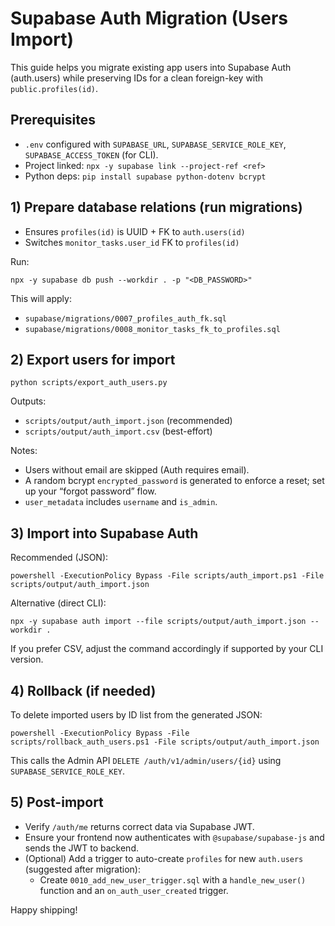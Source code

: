 # Supabase Auth Migration (Users Import)

This guide helps you migrate existing app users into Supabase Auth (auth.users) while preserving IDs for a clean foreign-key with `public.profiles(id)`.

## Prerequisites
- `.env` configured with `SUPABASE_URL`, `SUPABASE_SERVICE_ROLE_KEY`, `SUPABASE_ACCESS_TOKEN` (for CLI).
- Project linked: `npx -y supabase link --project-ref <ref>`
- Python deps: `pip install supabase python-dotenv bcrypt`

## 1) Prepare database relations (run migrations)
- Ensures `profiles(id)` is UUID + FK to `auth.users(id)`
- Switches `monitor_tasks.user_id` FK to `profiles(id)`

Run:

```
npx -y supabase db push --workdir . -p "<DB_PASSWORD>"
```

This will apply:
- `supabase/migrations/0007_profiles_auth_fk.sql`
- `supabase/migrations/0008_monitor_tasks_fk_to_profiles.sql`

## 2) Export users for import

```
python scripts/export_auth_users.py
```

Outputs:
- `scripts/output/auth_import.json` (recommended)
- `scripts/output/auth_import.csv` (best-effort)

Notes:
- Users without email are skipped (Auth requires email).
- A random bcrypt `encrypted_password` is generated to enforce a reset; set up your “forgot password” flow.
- `user_metadata` includes `username` and `is_admin`.

## 3) Import into Supabase Auth

Recommended (JSON):

```
powershell -ExecutionPolicy Bypass -File scripts/auth_import.ps1 -File scripts/output/auth_import.json
```

Alternative (direct CLI):

```
npx -y supabase auth import --file scripts/output/auth_import.json --workdir .
```

If you prefer CSV, adjust the command accordingly if supported by your CLI version.

## 4) Rollback (if needed)

To delete imported users by ID list from the generated JSON:

```
powershell -ExecutionPolicy Bypass -File scripts/rollback_auth_users.ps1 -File scripts/output/auth_import.json
```

This calls the Admin API `DELETE /auth/v1/admin/users/{id}` using `SUPABASE_SERVICE_ROLE_KEY`.

## 5) Post-import
- Verify `/auth/me` returns correct data via Supabase JWT.
- Ensure your frontend now authenticates with `@supabase/supabase-js` and sends the JWT to backend.
- (Optional) Add a trigger to auto-create `profiles` for new `auth.users` (suggested after migration):
  - Create `0010_add_new_user_trigger.sql` with a `handle_new_user()` function and an `on_auth_user_created` trigger.

Happy shipping!

